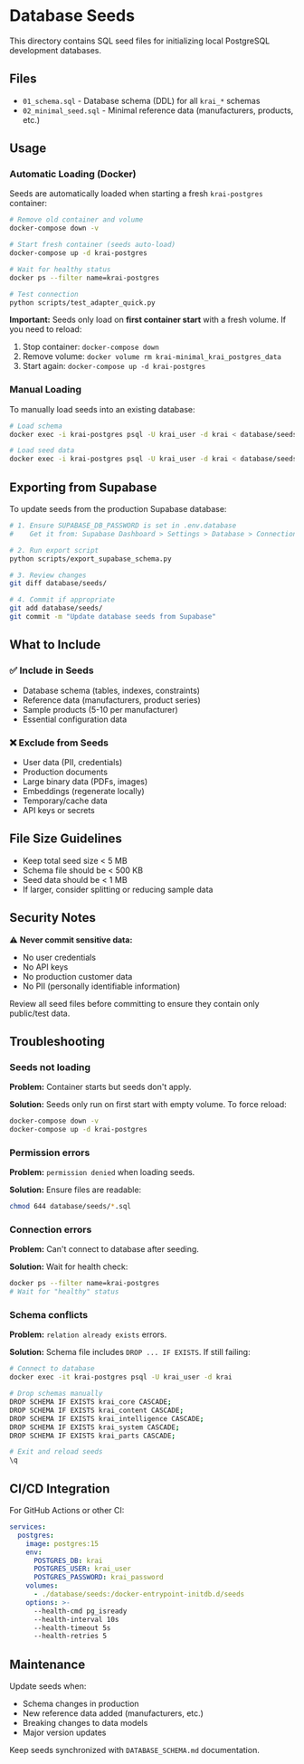 # Database Seeds

This directory contains SQL seed files for initializing local PostgreSQL development databases.

## Files

- `01_schema.sql` - Database schema (DDL) for all `krai_*` schemas
- `02_minimal_seed.sql` - Minimal reference data (manufacturers, products, etc.)

## Usage

### Automatic Loading (Docker)

Seeds are automatically loaded when starting a fresh `krai-postgres` container:

```bash
# Remove old container and volume
docker-compose down -v

# Start fresh container (seeds auto-load)
docker-compose up -d krai-postgres

# Wait for healthy status
docker ps --filter name=krai-postgres

# Test connection
python scripts/test_adapter_quick.py
```

**Important:** Seeds only load on **first container start** with a fresh volume. If you need to reload:
1. Stop container: `docker-compose down`
2. Remove volume: `docker volume rm krai-minimal_krai_postgres_data`
3. Start again: `docker-compose up -d krai-postgres`

### Manual Loading

To manually load seeds into an existing database:

```bash
# Load schema
docker exec -i krai-postgres psql -U krai_user -d krai < database/seeds/01_schema.sql

# Load seed data
docker exec -i krai-postgres psql -U krai_user -d krai < database/seeds/02_minimal_seed.sql
```

## Exporting from Supabase

To update seeds from the production Supabase database:

```bash
# 1. Ensure SUPABASE_DB_PASSWORD is set in .env.database
#    Get it from: Supabase Dashboard > Settings > Database > Connection string

# 2. Run export script
python scripts/export_supabase_schema.py

# 3. Review changes
git diff database/seeds/

# 4. Commit if appropriate
git add database/seeds/
git commit -m "Update database seeds from Supabase"
```

## What to Include

### ✅ Include in Seeds

- Database schema (tables, indexes, constraints)
- Reference data (manufacturers, product series)
- Sample products (5-10 per manufacturer)
- Essential configuration data

### ❌ Exclude from Seeds

- User data (PII, credentials)
- Production documents
- Large binary data (PDFs, images)
- Embeddings (regenerate locally)
- Temporary/cache data
- API keys or secrets

## File Size Guidelines

- Keep total seed size < 5 MB
- Schema file should be < 500 KB
- Seed data should be < 1 MB
- If larger, consider splitting or reducing sample data

## Security Notes

⚠️ **Never commit sensitive data:**
- No user credentials
- No API keys
- No production customer data
- No PII (personally identifiable information)

Review all seed files before committing to ensure they contain only public/test data.

## Troubleshooting

### Seeds not loading

**Problem:** Container starts but seeds don't apply.

**Solution:** Seeds only run on first start with empty volume. To force reload:
```bash
docker-compose down -v
docker-compose up -d krai-postgres
```

### Permission errors

**Problem:** `permission denied` when loading seeds.

**Solution:** Ensure files are readable:
```bash
chmod 644 database/seeds/*.sql
```

### Connection errors

**Problem:** Can't connect to database after seeding.

**Solution:** Wait for health check:
```bash
docker ps --filter name=krai-postgres
# Wait for "healthy" status
```

### Schema conflicts

**Problem:** `relation already exists` errors.

**Solution:** Schema file includes `DROP ... IF EXISTS`. If still failing:
```bash
# Connect to database
docker exec -it krai-postgres psql -U krai_user -d krai

# Drop schemas manually
DROP SCHEMA IF EXISTS krai_core CASCADE;
DROP SCHEMA IF EXISTS krai_content CASCADE;
DROP SCHEMA IF EXISTS krai_intelligence CASCADE;
DROP SCHEMA IF EXISTS krai_system CASCADE;
DROP SCHEMA IF EXISTS krai_parts CASCADE;

# Exit and reload seeds
\q
```

## CI/CD Integration

For GitHub Actions or other CI:

```yaml
services:
  postgres:
    image: postgres:15
    env:
      POSTGRES_DB: krai
      POSTGRES_USER: krai_user
      POSTGRES_PASSWORD: krai_password
    volumes:
      - ./database/seeds:/docker-entrypoint-initdb.d/seeds
    options: >-
      --health-cmd pg_isready
      --health-interval 10s
      --health-timeout 5s
      --health-retries 5
```

## Maintenance

Update seeds when:
- Schema changes in production
- New reference data added (manufacturers, etc.)
- Breaking changes to data models
- Major version updates

Keep seeds synchronized with `DATABASE_SCHEMA.md` documentation.
